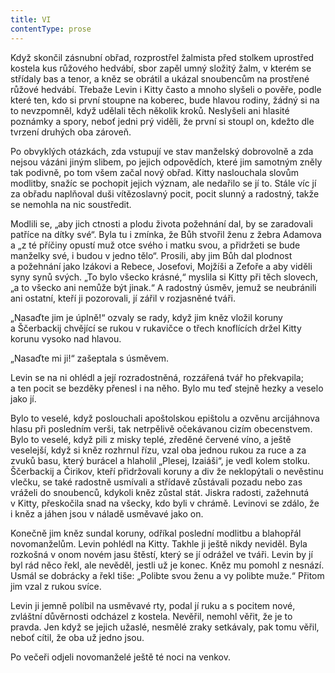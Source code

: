 ```yaml
---
title: VI
contentType: prose
---
```


Když skončil zásnubní obřad, rozprostřel žalmista před stolkem uprostřed kostela kus růžového hedvábí, sbor zapěl umný složitý žalm, v kterém se střídaly bas a tenor, a kněz se obrátil a ukázal snoubencům na prostřené růžové hedvábí. Třebaže Levin i Kitty často a mnoho slyšeli o pověře, podle které ten, kdo si první stoupne na koberec, bude hlavou rodiny, žádný si na to nevzpomněl, když udělali těch několik kroků. Neslyšeli ani hlasité poznámky a spory, neboť jedni prý viděli, že první si stoupl on, kdežto dle tvrzení druhých oba zároveň.

Po obvyklých otázkách, zda vstupují ve stav manželský dobrovolně a zda nejsou vázáni jiným slibem, po jejich odpovědích, které jim samotným zněly tak podivně, po tom všem začal nový obřad. Kitty naslouchala slovům modlitby, snažíc se pochopit jejich význam, ale nedařilo se jí to. Stále víc jí za obřadu naplňoval duši vítězoslavný pocit, pocit slunný a radostný, takže se nemohla na nic soustředit.

Modlili se, „aby jich ctnosti a plodu života požehnání dal, by se zaradovali patříce na dítky své“. Byla tu i zmínka, že Bůh stvořil ženu z žebra Adamova a „z té příčiny opustí muž otce svého i matku svou, a přidržeti se bude manželky své, i budou v jedno tělo“. Prosili, aby jim Bůh dal plodnost a požehnání jako Izákovi a Rebece, Josefovi, Mojžíši a Zefoře a aby viděli syny synů svých. „To bylo všecko krásné,“ myslila si Kitty při těch slovech, „a to všecko ani nemůže být jinak.“ A radostný úsměv, jemuž se neubránili ani ostatní, kteří ji pozorovali, jí zářil v rozjasněné tváři.

„Nasaďte jim je úplně!“ ozvaly se rady, když jim kněz vložil koruny a Ščerbackij chvějící se rukou v rukavičce o třech knoflících držel Kitty korunu vysoko nad hlavou.

„Nasaďte mi ji!“ zašeptala s úsměvem.

Levin se na ni ohlédl a její rozradostněná, rozzářená tvář ho překvapila; a ten pocit se bezděky přenesl i na něho. Bylo mu teď stejně hezky a veselo jako jí.

Bylo to veselé, když poslouchali apoštolskou epištolu a ozvěnu arcijáhnova hlasu při posledním verši, tak netrpělivě očekávanou cizím obecenstvem. Bylo to veselé, když pili z misky teplé, zředěné červené víno, a ještě veselejší, když si kněz rozhrnul řízu, vzal oba jednou rukou za ruce a za zvuků basu, který burácel a hlaholil „Plesej, Izaiáši“, je vedl kolem stolku. Ščerbackij a Čirikov, kteří přidržovali koruny a div že neklopýtali o nevěstinu vlečku, se také radostně usmívali a střídavě zůstávali pozadu nebo zas vráželi do snoubenců, kdykoli kněz zůstal stát. Jiskra radosti, zažehnutá v Kitty, přeskočila snad na všecky, kdo byli v chrámě. Levinovi se zdálo, že i kněz a jáhen jsou v náladě usměvavé jako on.

Konečně jim kněz sundal koruny, odříkal poslední modlitbu a blahopřál novomanželům. Levin pohlédl na Kitty. Takhle ji ještě nikdy neviděl. Byla rozkošná v onom novém jasu štěstí, který se jí odrážel ve tváři. Levin by jí byl rád něco řekl, ale nevěděl, jestli už je konec. Kněz mu pomohl z nesnází. Usmál se dobrácky a řekl tiše: „Polibte svou ženu a vy polibte muže.“ Přitom jim vzal z rukou svíce.

Levin ji jemně políbil na usměvavé rty, podal jí ruku a s pocitem nové, zvláštní důvěrnosti odcházel z kostela. Nevěřil, nemohl věřit, že je to pravda. Jen když se jejich užaslé, nesmělé zraky setkávaly, pak tomu věřil, neboť cítil, že oba už jedno jsou.

Po večeři odjeli novomanželé ještě té noci na venkov.
